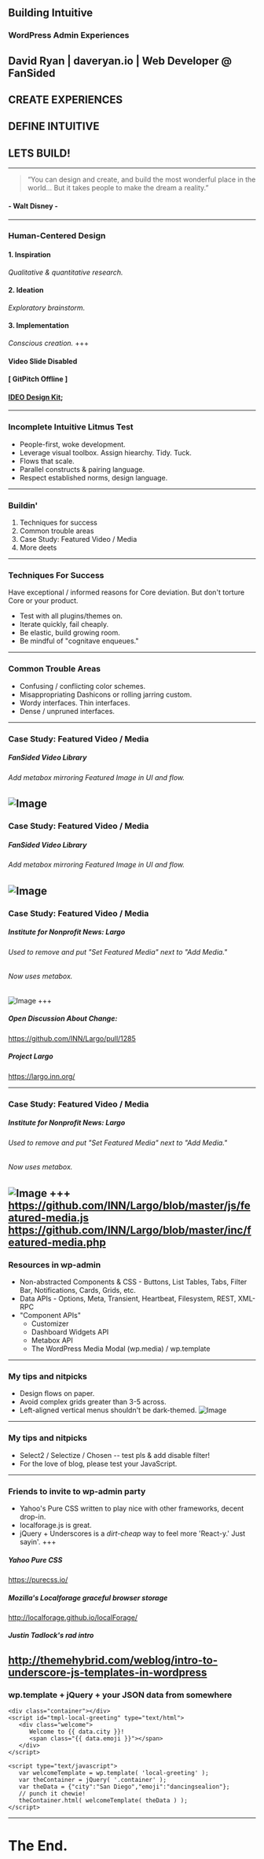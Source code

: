 ## Building Intuitive 
### WordPress Admin Experiences

David Ryan | daveryan.io | Web Developer @ FanSided
---
## CREATE EXPERIENCES
## DEFINE INTUITIVE
## LETS BUILD!
---
> “You can design and create, 
and build the most wonderful place in the world… 
But it takes people to make the dream a reality.”

#### - Walt Disney -
---
### Human-Centered Design
#### 1. Inspiration
*Qualitative & quantitative research.*

#### 2. Ideation <!-- .element: class="fragment" -->
*Exploratory brainstorm.* <!-- .element: class="fragment" -->

#### 3. Implementation <!-- .element: class="fragment" -->
*Conscious creation.* <!-- .element: class="fragment" -->
+++

#### Video Slide Disabled
#### [ GitPitch Offline ]

#### [IDEO Design Kit](http://designkit.org);

---
### Incomplete Intuitive Litmus Test
* People-first, woke development.
* Leverage visual toolbox. Assign hiearchy. Tidy. Tuck. <!-- .element: class="fragment" -->
* Flows that scale. <!-- .element: class="fragment" -->
* Parallel constructs & pairing language. <!-- .element: class="fragment" -->
* Respect established norms, design language. <!-- .element: class="fragment" -->
---
### Buildin'
1. Techniques for success
2. Common trouble areas
3. Case Study: Featured Video / Media
4. More deets
---
### Techniques For Success
Have exceptional / informed reasons for Core deviation. But don't torture Core or your product.

* Test with all plugins/themes on. <!-- .element: class="fragment" -->
* Iterate quickly, fail cheaply. <!-- .element: class="fragment" -->
* Be elastic, build growing room. <!-- .element: class="fragment" -->
* Be mindful of "cognitave enqueues." <!-- .element: class="fragment" -->
---
### Common Trouble Areas
* Confusing / conflicting color schemes.
* Misappropriating Dashicons or rolling jarring custom. <!-- .element: class="fragment" -->
* Wordy interfaces. Thin interfaces. <!-- .element: class="fragment" -->
* Dense / unpruned interfaces. <!-- .element: class="fragment" -->
---
### Case Study: Featured Video / Media
##### FanSided Video Library
###### Add metabox mirroring Featured Image in UI and flow.
![Image](./assets/md/assets/fsmetaboxes.png)
---
### Case Study: Featured Video / Media
##### FanSided Video Library
###### Add metabox mirroring Featured Image in UI and flow.
![Image](./assets/md/assets/setfeatvid.png)
---
### Case Study: Featured Video / Media
##### Institute for Nonprofit News: Largo
###### Used to remove and put "Set Featured Media" next to "Add Media."
###### Now uses metabox.
![Image](./assets/md/assets/largometaboxes.png)
+++
##### Open Discussion About Change:
https://github.com/INN/Largo/pull/1285

##### Project Largo
https://largo.inn.org/

---
### Case Study: Featured Video / Media
##### Institute for Nonprofit News: Largo
###### Used to remove and put "Set Featured Media" next to "Add Media."
###### Now uses metabox.
![Image](./assets/md/assets/largolib.png)
+++
https://github.com/INN/Largo/blob/master/js/featured-media.js
https://github.com/INN/Largo/blob/master/inc/featured-media.php
---
### Resources in wp-admin
* Non-abstracted Components & CSS - Buttons, List Tables, Tabs, Filter Bar, Notifications, Cards, Grids, etc.
* Data APIs - Options, Meta, Transient, Heartbeat, Filesystem, REST, XML-RPC <!-- .element: class="fragment" -->
* "Component APIs" <!-- .element: class="fragment" -->
    * Customizer <!-- .element: class="fragment" -->
    * Dashboard Widgets API <!-- .element: class="fragment" -->
    * Metabox API <!-- .element: class="fragment" -->
    * The WordPress Media Modal (wp.media) / wp.template <!-- .element: class="fragment" -->
---
### My tips and nitpicks
* Design flows on paper.
* Avoid complex grids greater than 3-5 across.
* Left-aligned vertical menus shouldn't be dark-themed.
![Image](./assets/md/assets/fscomadm.png)
---
### My tips and nitpicks
* Select2 / Selectize / Chosen -- test pls & add disable filter!
* For the love of blog, please test your JavaScript.
---
### Friends to invite to wp-admin party
* Yahoo's Pure CSS written to play nice with other frameworks, decent drop-in.
* localforage.js is great.
* jQuery + Underscores is a _dirt-cheap_ way to feel more 'React-y.' Just sayin'. 
+++
##### Yahoo Pure CSS
https://purecss.io/
##### Mozilla's Localforage graceful browser storage
http://localforage.github.io/localForage/
##### Justin Tadlock's _rad_ intro
http://themehybrid.com/weblog/intro-to-underscore-js-templates-in-wordpress
---
### wp.template + jQuery + your JSON data from somewhere
```
<div class="container"></div>
<script id="tmpl-local-greeting" type="text/html">
   <div class="welcome">
      Welcome to {{ data.city }}!
      <span class="{{ data.emoji }}"></span>
   </div>
</script>

<script type="text/javascript">
   var welcomeTemplate = wp.template( 'local-greeting' );
   var theContainer = jQuery( '.container' );
   var theData = {"city":"San Diego","emoji":"dancingsealion"};
   // punch it chewie!
   theContainer.html( welcomeTemplate( theData ) );
</script>
```
---
# The End.